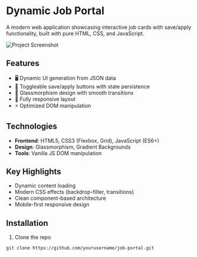 # Dynamic Job Portal

A modern web application showcasing interactive job cards with save/apply functionality, built with pure HTML, CSS, and JavaScript.

![Project Screenshot](screenshot.png) <!-- Add your screenshot -->

## Features

- 🖥️ Dynamic UI generation from JSON data
- 💾 Toggleable save/apply buttons with state persistence
- 🎨 Glassmorphism design with smooth transitions
- 📱 Fully responsive layout
- ⚡ Optimized DOM manipulation

## Technologies

- **Frontend**: HTML5, CSS3 (Flexbox, Grid), JavaScript (ES6+)
- **Design**: Glassmorphism, Gradient Backgrounds
- **Tools**: Vanilla JS DOM manipulation

## Key Highlights

- Dynamic content loading
- Modern CSS effects (backdrop-filter, transitions)
- Clean component-based architecture
- Mobile-first responsive design

## Installation

1. Clone the repo
```bash
git clone https://github.com/yourusername/job-portal.git

